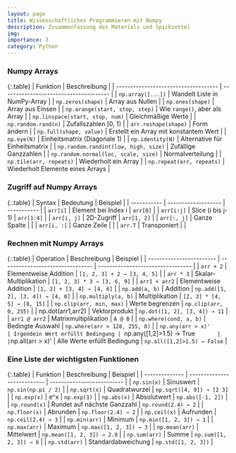 ```yaml
---
layout: page
title: Wissenschaftliches Programmieren mit Numpy
description: Zusammenfassung des Materials und Spickzettel
img: 
importance: 3
category: Python
---
```

### Numpy Arrays

{:.table}
| Funktion                             | Beschreibung                           |
| ------------------------------------ | -------------------------------------- |
| `np.array([...])`                    | Wandelt Liste in NumPy-Array           |
| `np.zeros(shape)`                    | Array aus Nullen                       |
| `np.ones(shape)`                     | Array aus Einsen                       |
| `np.arange(start, stop, step)`       | Wie `range()`, aber als Array          |
| `np.linspace(start, stop, num)`      | Gleichmäßige Werte                     |
| `np.random.rand(n)`                  | Zufallszahlen [0, 1)                   |
| `arr.reshape(shape)`                 | Form ändern                            |
| `np.full(shape, value)`              | Erstellt ein Array mit konstantem Wert |
| `np.eye(N)`                          | Einheitsmatrix (Diagonale 1)           |
| `np.identity(N)`                     | Alternative für Einheitsmatrix         |
| `np.random.randint(low, high, size)` | Zufällige Ganzzahlen                   |
| `np.random.normal(loc, scale, size)` | Normalverteilung                       |
| `np.tile(arr, repeats)`              | Wiederholt ein Array                   |
| `np.repeat(arr, repeats)`            | Wiederholt Elemente eines Arrays       |

### Zugriff auf Numpy Arrays

{:.table}
| Syntax      | Bedeutung           | Beispiel    |
| ----------- | ------------------- | ----------- |
| `arr[i]`    | Element bei Index i | `arr[0]`    |
| `arr[i:j]`  | Slice (i bis j-1)   | `arr[1:4]`  |
| `arr[i, j]` | 2D-Zugriff          | `arr[1, 2]` |
| `arr[:, j]` | Ganze Spalte        |             |
| `arr[i, :]` | Ganze Zeile         |             |
| `arr.T`     | Transponiert        |             |

### Rechnen mit Numpy Arrays

{:.table}
| Operation                | Beschreibung                     | Beispiel                          |
| ------------------------ | -------------------------------- | --------------------------------- |
| `arr + 2`                | Elementweise Addition            | `[1, 2, 3] + 2 → [3, 4, 5]`       |
| `arr * 3`                | Skalar-Multiplikation            | `[1, 2, 3] * 3 → [3, 6, 9]`       |
| `arr1 + arr2`            | Elementweise Addition            | `[1, 2] + [3, 4] → [4, 6]`        |
| `np.add(a, b)`           | Addition                         | `np.add([1, 2], [3, 4]) → [4, 6]` |
| `np.multiply(a, b)`      | Multiplikation                   | `[2, 3] * [4, 5] → [8, 15]`       |
| `np.clip(arr, min, max)` | Werte begrenzen                  | `np.clip(arr, 0, 255)`            |
| np.dot(arr1,arr2)        | Vektorprodukt                    | `np.dot([1, 2], [3, 4]) → 11`     |
| `arr1 @ arr2`            | Matrixmultiplikation             | `A @ B`                           |
| `np.where(cond, a, b)`   | Bedingte Auswahl                 | `np.where(arr > 128, 255, 0)`     |
| `np.any(arr > x)'        | Irgendein Wert erfüllt Bedingung | `np.any([1,2]>1.5) → True`        |
| `np.all(arr > x)'        | Alle Werte erfüllt Bedingung     | `np.all([1,2]>1.5) → False`       |

### Eine Liste der wichtigsten Funktionen

{:.table}
| Funktion       | Beschreibung                | Beispiel                   |
| -------------- | --------------------------- | -------------------------- |
| `np.sin(x)`    | Sinuswert                   | `np.sin(np.pi / 2)`        |
| `np.sqrt(x)`   | Quadratwurzel               | `np.sqrt([4, 9]) → [2 3]`  |
| `np.exp(x)`    | e^x                         | `np.exp(1)`                |
| `np.abs(x)`    | Absolutwert                 | `np.abs([-1, 2])`          |
| `np.round(x)`  | Rundet auf nächste Ganzzahl | `np.round(2.4) → 2`        |
| `np.floor(x)`  | Abrunden                    | `np.floor(2.4) → 2`        |
| `np.ceil(x)`   | Aufrunden                   | `np.ceil(2.4) → 3`         |
| `np.min(arr)`  | Minimum                     | `np.min([1, 2, 3]) → 1`    |
| `np.max(arr)`  | Maximum                     | `np.max([1, 2, 3]) → 3`    |
| `np.mean(arr)` | Mittelwert                  | `np.mean([1, 2, 3]) → 2.0` |
| `np.sum(arr)`  | Summe                       | `np.sum([1, 2, 3]) → 6`    |
| `np.std(arr)`  | Standardabweichung          | `np.std([1, 2, 3])`        |

